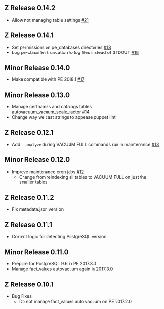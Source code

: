 ## Z Release 0.14.2
 - Allow not managing table settings [#21](https://github.com/npwalker/pe_databases/pull/21)

## Z Release 0.14.1

 - Set permissions on pe_databases directories [#18](https://github.com/npwalker/pe_databases/pull/18)
 - Log pe-classifier truncation to log files instead of STDOUT [#18](https://github.com/npwalker/pe_databases/pull/18)

## Minor Release 0.14.0

- Make compatible with PE 2018.1 [#17](https://github.com/npwalker/pe_databases/pull/17)

## Minor Release 0.13.0

 - Manage certnames and catalogs tables autovacuum_vacuum_scale_factor [#14](https://github.com/npwalker/pe_databases/pull/14)
 - Change way we cast strings to appease puppet lint

## Z Release 0.12.1

 - Add `--analyze` during VACUUM FULL commands run in maintenance [#13](https://github.com/npwalker/pe_databases/pull/13)

## Minor Release 0.12.0

 - Improve maintenance cron jobs [#12](https://github.com/npwalker/pe_databases/pull/12)
   - Change from reindexing all tables to VACUUM FULL on just the smaller tables

## Z Release 0.11.2

 - Fix metadata.json version

## Z Release 0.11.1

 - Correct logic for detecting PostgreSQL version

## Minor Release 0.11.0

 - Prepare for PostgreSQL 9.6 in PE 2017.3.0
 - Manage fact_values autovacuum again in 2017.3.0

## Z Release 0.10.1

 - Bug Fixes
   - Do not manage fact_values auto vacuum on PE 2017.2.0
